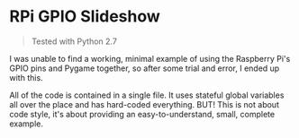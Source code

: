 # RPi GPIO Slideshow

> Tested with Python 2.7

I was unable to find a working, minimal example of using the Raspberry Pi's GPIO pins and Pygame together, so after some trial and error, I ended up with this.

All of the code is contained in a single file.  It uses stateful global variables all over the place and has hard-coded everything.  BUT!  This is not about code style, it's about providing an easy-to-understand, small, complete example.

